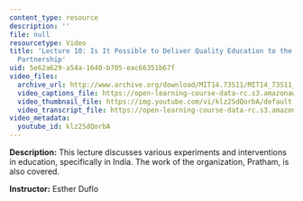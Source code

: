 ```yaml
---
content_type: resource
description: ''
file: null
resourcetype: Video
title: 'Lecture 10: Is It Possible to Deliver Quality Education to the Poor-The Pratham-JPAL
  Partnership'
uid: 5e62a629-a54a-1640-b705-eac66351b67f
video_files:
  archive_url: http://www.archive.org/download/MIT14.73S11/MIT14_73S11_lec10_300k.mp4
  video_captions_file: https://open-learning-course-data-rc.s3.amazonaws.com/14-73-the-challenge-of-world-poverty-spring-2011/ec7a219ff2b457758e0bb8d419291b73_klz2SdQorbA.vtt
  video_thumbnail_file: https://img.youtube.com/vi/klz2SdQorbA/default.jpg
  video_transcript_file: https://open-learning-course-data-rc.s3.amazonaws.com/14-73-the-challenge-of-world-poverty-spring-2011/79221cd16b2404ce26b94aa9738b5e11_klz2SdQorbA.pdf
video_metadata:
  youtube_id: klz2SdQorbA
---
```


**Description:** This lecture discusses various experiments and interventions in education, specifically in India. The work of the organization, Pratham, is also covered.

**Instructor:** Esther Duflo